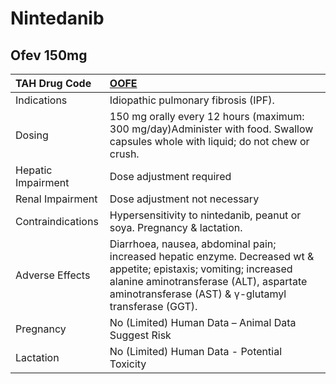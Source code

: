 # Nintedanib

## Ofev 150mg

| TAH Drug Code      | [**OOFE**](https://www.tahsda.org.tw/drugs/hissearch.php?drug_code=OOFE)                                                                                                                                              |
|:-------------------|:----------------------------------------------------------------------------------------------------------------------------------------------------------------------------------------------------------------------|
| Indications        | Idiopathic pulmonary fibrosis (IPF).                                                                                                                                                                                  |
| Dosing             | 150 mg orally every 12 hours (maximum: 300 mg/day)Administer with food. Swallow capsules whole with liquid; do not chew or crush.                                                                                     |
| Hepatic Impairment | Dose adjustment required                                                                                                                                                                                              |
| Renal Impairment   | Dose adjustment not necessary                                                                                                                                                                                         |
| Contraindications  | Hypersensitivity to nintedanib, peanut or soya. Pregnancy & lactation.                                                                                                                                                |
| Adverse Effects    | Diarrhoea, nausea, abdominal pain; increased hepatic enzyme. Decreased wt & appetite; epistaxis; vomiting; increased alanine aminotransferase (ALT), aspartate aminotransferase (AST) & γ-glutamyl transferase (GGT). |
| Pregnancy          | No (Limited) Human Data – Animal Data Suggest Risk                                                                                                                                                                    |
| Lactation          | No (Limited) Human Data - Potential Toxicity                                                                                                                                                                          |

